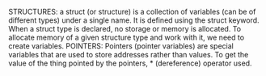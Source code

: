 STRUCTURES: a struct (or structure) is a collection of variables (can be of different types) under a single name. It is defined using the struct keyword. When a struct type is declared, no storage or memory is allocated. To allocate memory of a given structure type and work with it, we need to create variables.
POINTERS: Pointers (pointer variables) are special variables that are used to store addresses rather than values. To get the value of the thing pointed by the pointers, * (dereference) operator used.

